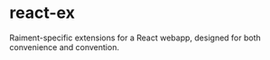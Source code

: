 # react-ex

Raiment-specific extensions for a React webapp, designed for both convenience and convention.
